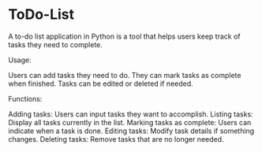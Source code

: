 # ToDo-List
A to-do list application in Python is a tool that helps users keep track of tasks they need to complete.

Usage:

Users can add tasks they need to do.
They can mark tasks as complete when finished.
Tasks can be edited or deleted if needed.

Functions:

Adding tasks: Users can input tasks they want to accomplish.
Listing tasks: Display all tasks currently in the list.
Marking tasks as complete: Users can indicate when a task is done.
Editing tasks: Modify task details if something changes.
Deleting tasks: Remove tasks that are no longer needed.
